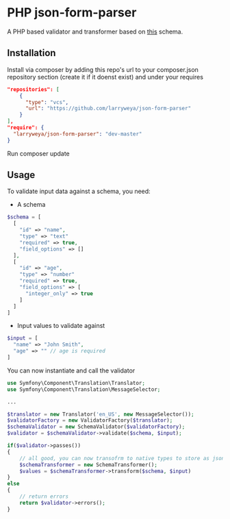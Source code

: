 # PHP json-form-parser

A PHP based validator and transformer based on [this](https://github.com/dobtco/formbuilder) schema.

## Installation
Install via composer by adding this repo's url to your composer.json repository section (create it if it doenst exist) and under your requires

```json
"repositories": [
    {
      "type": "vcs",
      "url": "https://github.com/larryweya/json-form-parser"
    }
],
"require": {
  "larryweya/json-form-parser": "dev-master"
}
```

Run composer update

## Usage

To validate input data against a schema, you need:

 - A schema
```php
$schema = [
  [
    "id" => "name",
    "type" => "text"
    "required" => true,
    "field_options" => []
  ],
  [
    "id" => "age",
    "type" => "number"
    "required" => true,
    "field_options" => [
      "integer_only" => true
    ]
  ]
]
```
 - Input values to validate against

```php
$input = [
  "name" => "John Smith",
  "age" => "" // age is required
]
```

You can now instantiate and call the validator

```php
use Symfony\Component\Translation\Translator;
use Symfony\Component\Translation\MessageSelector;

...

$translator = new Translator('en_US', new MessageSelector());
$validatorFactory = new ValidatorFactory($translator);
$schemaValidator = new SchemaValidator($validatorFactory);
$validator = $schemaValidator->validate($schema, $input);

if($validator->passes())
{
    // all good, you can now transofrm to native types to store as json
    $schemaTransformer = new SchemaTransformer();
    $values = $schemaTransformer->transform($schema, $input)
}
else
{
    // return errors
    return $validator->errors();
}
```
